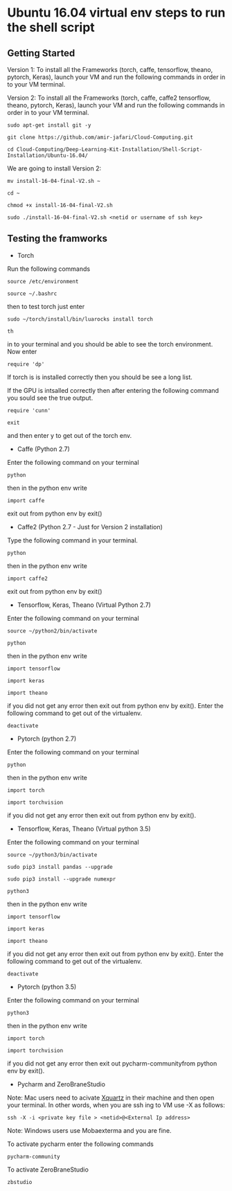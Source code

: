 # Ubuntu 16.04 virtual env steps to run the shell script

## Getting Started 

Version 1: To install all the Frameworks (torch, caffe, tensorflow, theano, pytorch, Keras), launch your VM  and run the following commands in order in to your VM terminal.

Version 2: To install all the Frameworks (torch, caffe, caffe2 tensorflow, theano, pytorch, Keras), launch your VM  and run the following commands in order in to your VM terminal.


```
sudo apt-get install git -y
```
```
git clone https://github.com/amir-jafari/Cloud-Computing.git
```
```
cd Cloud-Computing/Deep-Learning-Kit-Installation/Shell-Script-Installation/Ubuntu-16.04/
```
We are going to install Version 2:

```
mv install-16-04-final-V2.sh ~
```
```
cd ~
```
```
chmod +x install-16-04-final-V2.sh
```
```
sudo ./install-16-04-final-V2.sh <netid or username of ssh key>
```

## Testing the framworks

* Torch

Run the following commands

```
source /etc/environment
```
```
source ~/.bashrc
```
then to test torch just enter
```
sudo ~/torch/install/bin/luarocks install torch 
```

```
th
```
in to your terminal and you should be able to see the torch environment. Now enter 
```
require 'dp'
```
If torch is is installed correctly then you should be see a long list.

If the GPU is intsalled correctly then after entering the following command you sould see the true output.

```
require 'cunn'

```

```
exit
```
and then enter y to get out of the torch env.

* Caffe (Python 2.7)

Enter the following command on your terminal

```
python
```
then in the python env write
```
import caffe
```
exit out from python env by exit()

* Caffe2 (Python 2.7 - Just for Version 2 installation)

Type the following command in your terminal.

```
python
```
then in the python env write
```
import caffe2
```
exit out from python env by exit()

* Tensorflow, Keras, Theano (Virtual Python 2.7)

Enter the following command on your terminal
```
source ~/python2/bin/activate
```
```
python
```
then in the python env write
```
import tensorflow
```
```
import keras
```
```
import theano
```
if you did not get any error then exit out from python env by exit(). Enter the following command to get out of the virtualenv.
```
deactivate
```


* Pytorch (python 2.7)

Enter the following command on your terminal
```
python
```
then in the python env write
```
import torch
```
```
import torchvision
```

if you did not get any error then exit out from python env by exit(). 


* Tensorflow, Keras, Theano (Virtual python 3.5)

Enter the following command on your terminal
```
source ~/python3/bin/activate
```
```
sudo pip3 install pandas --upgrade
```
```
sudo pip3 install --upgrade numexpr
```
```
python3
```
then in the python env write
```
import tensorflow
```
```
import keras
```
```
import theano
```
if you did not get any error then exit out from python env by exit().  Enter the following command to get out of the virtualenv.
```
deactivate
```


* Pytorch (python 3.5)

Enter the following command on your terminal
```
python3
```
then in the python env write
```
import torch
```
```
import torchvision
```

if you did not get any error then exit out pycharm-communityfrom python env by exit().

* Pycharm and ZeroBraneStudio

Note: Mac users need to acivate [Xquartz](https://www.xquartz.org/) in their machine and then open your terminal. In other words, when you are ssh ing to VM use -X as follows:

```
ssh -X -i <private key file > <netid>@<External Ip address>
``` 

Note: Windows users use Mobaexterma and you are fine.

To activate pycharm enter the following commands 

```
pycharm-community
```

To activate ZeroBraneStudio

```
zbstudio
```
